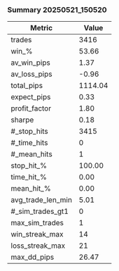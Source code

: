 ### Summary 20250521_150520

| Metric | Value |
|--------|-------|
| trades | 3416 |
| win_% | 53.66 |
| av_win_pips | 1.37 |
| av_loss_pips | -0.96 |
| total_pips | 1114.04 |
| expect_pips | 0.33 |
| profit_factor | 1.80 |
| sharpe | 0.18 |
| #_stop_hits | 3415 |
| #_time_hits | 0 |
| #_mean_hits | 1 |
| stop_hit_% | 100.00 |
| time_hit_% | 0.00 |
| mean_hit_% | 0.00 |
| avg_trade_len_min | 5.01 |
| #_sim_trades_gt1 | 0 |
| max_sim_trades | 1 |
| win_streak_max | 14 |
| loss_streak_max | 21 |
| max_dd_pips | 26.47 |